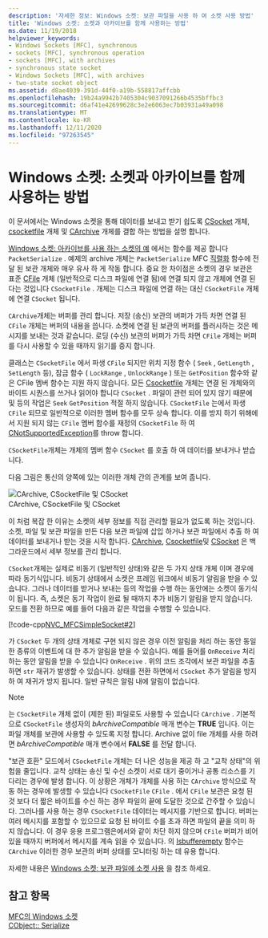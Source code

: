 ```yaml
---
description: '자세한 정보: Windows 소켓: 보관 파일을 사용 하 여 소켓 사용 방법'
title: 'Windows 소켓: 소켓과 아카이브를 함께 사용하는 방법'
ms.date: 11/19/2018
helpviewer_keywords:
- Windows Sockets [MFC], synchronous
- sockets [MFC], synchronous operation
- sockets [MFC], with archives
- synchronous state socket
- Windows Sockets [MFC], with archives
- two-state socket object
ms.assetid: d8ae4039-391d-44f0-a19b-558817affcbb
ms.openlocfilehash: 19b24a9942b7405304c9037091266b4535bffbc3
ms.sourcegitcommit: d6af41e42699628c3e2e6063ec7b03931a49a098
ms.translationtype: MT
ms.contentlocale: ko-KR
ms.lasthandoff: 12/11/2020
ms.locfileid: "97263545"
---
```

# <a name="windows-sockets-how-sockets-with-archives-work"></a>Windows 소켓: 소켓과 아카이브를 함께 사용하는 방법

이 문서에서는 Windows 소켓을 통해 데이터를 보내고 받기 쉽도록 [CSocket](../mfc/reference/csocket-class.md) 개체, [csocketfile](../mfc/reference/csocketfile-class.md) 개체 및 [CArchive](../mfc/reference/carchive-class.md) 개체를 결합 하는 방법을 설명 합니다.

[Windows 소켓: 아카이브를 사용 하는 소켓의 예](../mfc/windows-sockets-example-of-sockets-using-archives.md) 에서는 함수를 제공 합니다 `PacketSerialize` . 예제의 archive 개체는 `PacketSerialize` MFC [직렬화](../mfc/reference/cobject-class.md#serialize) 함수에 전달 된 보관 개체와 매우 유사 하 게 작동 합니다. 중요 한 차이점은 소켓의 경우 보관은 표준 [CFile](../mfc/reference/cfile-class.md) 개체 (일반적으로 디스크 파일에 연결 됨)에 연결 되지 않고 개체에 연결 된다는 것입니다 `CSocketFile` . 개체는 디스크 파일에 연결 하는 대신 `CSocketFile` 개체에 연결 `CSocket` 됩니다.

`CArchive`개체는 버퍼를 관리 합니다. 저장 (송신) 보관의 버퍼가 가득 차면 연결 된 `CFile` 개체는 버퍼의 내용을 씁니다. 소켓에 연결 된 보관의 버퍼를 플러시하는 것은 메시지를 보내는 것과 같습니다. 로딩 (수신) 보관의 버퍼가 가득 차면 `CFile` 개체는 버퍼를 다시 사용할 수 있을 때까지 읽기를 중지 합니다.

클래스는 `CSocketFile` 에서 파생 `CFile` 되지만 위치 지정 함수 ( [](../mfc/reference/cfile-class.md) `Seek` , `GetLength` , `SetLength` 등), 잠금 함수 ( `LockRange` , `UnlockRange` ) 또는 `GetPosition` 함수와 같은 CFile 멤버 함수는 지원 하지 않습니다. 모든 [Csocketfile](../mfc/reference/csocketfile-class.md) 개체는 연결 된 개체와의 바이트 시퀀스를 쓰거나 읽어야 합니다 `CSocket` . 파일이 관련 되어 있지 않기 때문에 및 등의 작업은 `Seek` `GetPosition` 적절 하지 않습니다. `CSocketFile` 는에서 파생 `CFile` 되므로 일반적으로 이러한 멤버 함수를 모두 상속 합니다. 이를 방지 하기 위해에서 지원 되지 않는 `CFile` 멤버 함수를 재정의 `CSocketFile` 하 여 [CNotSupportedException](../mfc/reference/cnotsupportedexception-class.md)를 throw 합니다.

`CSocketFile`개체는 개체의 멤버 함수 `CSocket` 를 호출 하 여 데이터를 보내거나 받습니다.

다음 그림은 통신의 양쪽에 있는 이러한 개체 간의 관계를 보여 줍니다.

![CArchive, CSocketFile 및 CSocket](../mfc/media/vc38ia1.gif "CArchive, CSocketFile 및 CSocket") <br/>
CArchive, CSocketFile 및 CSocket

이 처럼 복잡 한 이유는 소켓의 세부 정보를 직접 관리할 필요가 없도록 하는 것입니다. 소켓, 파일 및 보관 파일을 만든 다음 보관 파일에 삽입 하거나 보관 파일에서 추출 하 여 데이터를 보내거나 받는 것을 시작 합니다. [CArchive](../mfc/reference/carchive-class.md), [Csocketfile](../mfc/reference/csocketfile-class.md)및 [CSocket](../mfc/reference/csocket-class.md) 은 백그라운드에서 세부 정보를 관리 합니다.

`CSocket`개체는 실제로 비동기 (일반적인 상태)와 같은 두 가지 상태 개체 이며 경우에 따라 동기식입니다. 비동기 상태에서 소켓은 프레임 워크에서 비동기 알림을 받을 수 있습니다. 그러나 데이터를 받거나 보내는 등의 작업을 수행 하는 동안에는 소켓이 동기식이 됩니다. 즉, 소켓은 동기 작업이 완료 될 때까지 추가 비동기 알림을 받지 않습니다. 모드를 전환 하므로 예를 들어 다음과 같은 작업을 수행할 수 있습니다.

[!code-cpp[NVC_MFCSimpleSocket#2](../mfc/codesnippet/cpp/windows-sockets-how-sockets-with-archives-work_1.cpp)]

가 `CSocket` 두 개의 상태 개체로 구현 되지 않은 경우 이전 알림을 처리 하는 동안 동일한 종류의 이벤트에 대 한 추가 알림을 받을 수 있습니다. 예를 들어를 `OnReceive` 처리 하는 동안 알림을 받을 수 있습니다 `OnReceive` . 위의 코드 조각에서 보관 파일을 추출 하면 `str` 재귀가 발생할 수 있습니다. 상태를 전환 하면에서 `CSocket` 추가 알림을 방지 하 여 재귀가 방지 됩니다. 일반 규칙은 알림 내에 알림이 없습니다.

> [!NOTE]
> 는 `CSocketFile` 개체 없이 (제한 된) 파일로도 사용할 수 있습니다 `CArchive` . 기본적으로 `CSocketFile` 생성자의 *bArchiveCompatible* 매개 변수는 **TRUE** 입니다. 이는 파일 개체를 보관에 사용할 수 있도록 지정 합니다. Archive 없이 file 개체를 사용 하려면 *bArchiveCompatible* 매개 변수에서 **FALSE** 를 전달 합니다.

"보관 호환" 모드에서 `CSocketFile` 개체는 더 나은 성능을 제공 하 고 "교착 상태"의 위험을 줄입니다. 교착 상태는 송신 및 수신 소켓이 서로 대기 중이거나 공통 리소스를 기다리는 경우에 발생 합니다. 이 상황은 개체가 개체를 사용 하는 `CArchive` 방식으로 작동 하는 경우에 발생할 수 있습니다 `CSocketFile` `CFile` . 에서 `CFile` 보관은 요청 된 것 보다 더 짧은 바이트를 수신 하는 경우 파일의 끝에 도달한 것으로 간주할 수 있습니다. 그러나를 사용 하는 경우 `CSocketFile` 데이터는 메시지를 기반으로 합니다. 버퍼는 여러 메시지를 포함할 수 있으므로 요청 된 바이트 수를 초과 하면 파일의 끝을 의미 하지 않습니다. 이 경우 응용 프로그램은에서와 같이 차단 하지 않으며 `CFile` 버퍼가 비어 있을 때까지 버퍼에서 메시지를 계속 읽을 수 있습니다. 의 [Isbufferempty](../mfc/reference/carchive-class.md#isbufferempty) 함수는 `CArchive` 이러한 경우 보관의 버퍼 상태를 모니터링 하는 데 유용 합니다.

자세한 내용은 [Windows 소켓: 보관 파일에 소켓 사용](../mfc/windows-sockets-using-sockets-with-archives.md) 을 참조 하세요.

## <a name="see-also"></a>참고 항목

[MFC의 Windows 소켓](../mfc/windows-sockets-in-mfc.md)<br/>
[CObject:: Serialize](../mfc/reference/cobject-class.md#serialize)
